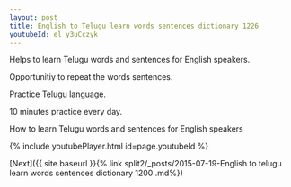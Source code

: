 ```yaml
---
layout: post
title: English to Telugu learn words sentences dictionary 1226 
youtubeId: el_y3uCczyk
---
```

 
 
Helps to learn Telugu words and sentences for English speakers.

Opportunitiy to repeat the words sentences. 

Practice Telugu language. 
 
10 minutes practice every day. 
 
How to learn Telugu words and sentences for English speakers 
 
{% include youtubePlayer.html id=page.youtubeId %}
 
 
[Next]({{ site.baseurl }}{% link  split2/_posts/2015-07-19-English to telugu learn words sentences dictionary 1200 .md%})
 
